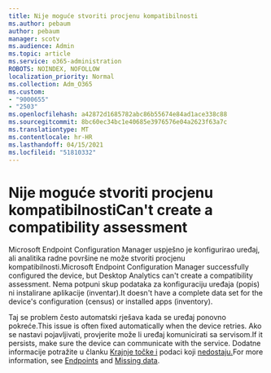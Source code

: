 ```yaml
---
title: Nije moguće stvoriti procjenu kompatibilnosti
ms.author: pebaum
author: pebaum
manager: scotv
ms.audience: Admin
ms.topic: article
ms.service: o365-administration
ROBOTS: NOINDEX, NOFOLLOW
localization_priority: Normal
ms.collection: Adm_O365
ms.custom:
- "9000655"
- "2503"
ms.openlocfilehash: a42872d1685782abc86b55674e84ad1ace338c88
ms.sourcegitcommit: 8bc60ec34bc1e40685e3976576e04a2623f63a7c
ms.translationtype: MT
ms.contentlocale: hr-HR
ms.lasthandoff: 04/15/2021
ms.locfileid: "51810332"
---
```

# <a name="cant-create-a-compatibility-assessment"></a><span data-ttu-id="62b15-102">Nije moguće stvoriti procjenu kompatibilnosti</span><span class="sxs-lookup"><span data-stu-id="62b15-102">Can't create a compatibility assessment</span></span>

<span data-ttu-id="62b15-103">Microsoft Endpoint Configuration Manager uspješno je konfigurirao uređaj, ali analitika radne površine ne može stvoriti procjenu kompatibilnosti.</span><span class="sxs-lookup"><span data-stu-id="62b15-103">Microsoft Endpoint Configuration Manager successfully configured the device, but Desktop Analytics can't create a compatibility assessment.</span></span> <span data-ttu-id="62b15-104">Nema potpuni skup podataka za konfiguraciju uređaja (popis) ni instalirane aplikacije (inventar).</span><span class="sxs-lookup"><span data-stu-id="62b15-104">It doesn't have a complete data set for the device's configuration (census) or installed apps (inventory).</span></span>

<span data-ttu-id="62b15-105">Taj se problem često automatski rješava kada se uređaj ponovno pokreće.</span><span class="sxs-lookup"><span data-stu-id="62b15-105">This issue is often fixed automatically when the device retries.</span></span> <span data-ttu-id="62b15-106">Ako se nastavi pojavljivati, provjerite može li uređaj komunicirati sa servisom.</span><span class="sxs-lookup"><span data-stu-id="62b15-106">If it persists, make sure the device can communicate with the service.</span></span> <span data-ttu-id="62b15-107">Dodatne informacije potražite u članku [Krajnje točke i](https://docs.microsoft.com/configmgr/desktop-analytics/enable-data-sharing#endpoints) podaci koji [nedostaju.](https://docs.microsoft.com/configmgr/desktop-analytics/monitor-connection-health#missing-data)</span><span class="sxs-lookup"><span data-stu-id="62b15-107">For more information, see [Endpoints](https://docs.microsoft.com/configmgr/desktop-analytics/enable-data-sharing#endpoints) and [Missing data](https://docs.microsoft.com/configmgr/desktop-analytics/monitor-connection-health#missing-data).</span></span>
